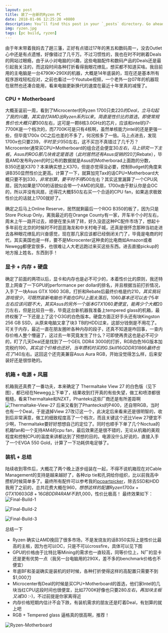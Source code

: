 ```yaml
---
layout: post
title: 装了一台新的Ryzen PC
date: 2018-01-06 12:25:20 +0800
description: You’ll find this post in your `_posts` directory. Go ahead and edit it and re-build the site to see your changes. # Add post description (optional)
img: ryzen.jpg
tags: [pc build, ryzen]
---
```


由于年末带着我妈去了趟三藩，正好有点错过17年的黑五和数码周一，没去Outlet心中还是有点遗憾，好像错过了几千万。不过习惯性的，我也在时不时刷着Deals的网站过眼瘾，由于从小对电脑的兴趣，这些电脑配件和数码产品的Deals还是最引起我关注的，而这段时间各种打折看得我眼花缭乱，想买都不知道买啥。我目前用的主电脑是一台4790K+290X的机器，大概是14年底装的，现在还是基本所有程序游戏轻松应对，之前也看过一个Youtube视频，一个老外一台07年的机器现在居然也还凑合能用，看来电脑更新换代的速度在最近十年里真的减慢了。

### CPU + Motherboard
大概圣诞前一周，看到了Microcenter的Ryzen 1700只卖$220的Deal，立马勾起了我的兴趣，其实自打AMD出Ryzen系列以来，简直是性价比的首选，即使常规售价也大概只要$300左右，这可是一颗8核3.0GHz的芯片，应该和intel的i7-7700K是一个档次的，而7700K可是只有4核啊，虽然单核能力intel的还是更强一些，但毕竟1700x OC之后也差的不多了，何况核多了一倍。马上点进去，发现1700x也只要$239，平时至少$350左右，这不买岂不真错过了几千万？Microcenter通常买CPU+Motherboard的组合还会便宜$30左右，马上研究一下主板，Asus的ROG那几块肯定是首选（此时居然还有Asus促销的$20刀Rebate），毕竟AMD发布Ryzen的时公布的数据就是Asus的Motherborad上面跑的分数，B350还是X370？本来确实想上X370，但是亦觉得没必要，控制Budget的角度来讲B350显然性价比更高。计算了一下，就算加完Tax的话CPU+Motherboard大概只要不到$330，非常划算，要平时不得$500左右？其实这里漏算了一个CPU风扇，因为如果是1700的话貌似会带一个AMD的风扇，1700x由于默认你是会OC的，所以并没有风扇，还得花大概$50左右买一个合适的CPU fan，如果追求极致性价比的话就上1700就好了。

确定之后马上Online Reserve，居然就剩最后一个ROG B350的板了，因为只是Store Pickup Only，离我最近的在Orange County有一家，开车半个小时左右，周末上午一路开过去，顺便在里头转了转，好久没逛这种PC配件市场了，想起十多年前在北京的时候时不时逛逛海龙和中关村电子城，还真是很怀念那种当初走进去各种眼花缭乱的兴奋感觉，现在那几家应该都已经倒闭关门了，毕竟是电商的时代，其实美国也是一样，要不是Microcenter这种卖的比电商如Amazon或者Newegg都便宜很多，也很难让人大老远跑过来买这些东西。进去直接pickup的地方报上姓名，东西到手！

### 显卡 + 内存 + 硬盘
确定了前面的两项以后，显卡和内存也是必不可少的，本着性价比的原则，我还特意上网查了一下GPU的performance per dollar的排名，并且根据当前打折情况，入手了一块Asus GTX 1060 3GB，打折和Rebate后最终价格是约$210，其实我玩游戏很少，可既然装新电脑也不能在GPU上面太落后，1060基本还可以去个5年左右应该问题不大，其实Asus的另外一个版本GTX1060更便宜，能再少个大概$20刀左右，但是比较丑一些，毕竟这台新机器我准备上tempered glass的机箱，最终权衡了一下还是上了这个O3G的白色版本。硬盘方面正好手头还有块Kingston 256 GB SSD，从原来电脑又拿了块3 TB的HDD过来，这部分钱倒是不用花了。可关于内存，最近一直在朋友圈听各种内存的段子，还真不知道是咋回事，一查内存价格人整个懵逼了，这过去一年究竟发生了什么？可即使再贵这也是必不可少的，盯了几天Deal还是找到了一个GEIL DDR4 3000的打折，RGB白色16G版本加完税约$190，其实这个价格也还好，当年攒机时买的G.Skill 16G DDR3 1866最终也花了$140左右。这回这个还完美兼容Asus Aura RGB，开始没觉得怎么样，后来安装好还是很惊艳的。
### 机箱 + 电源 + 风扇
机箱我还真费了一番功夫，本来确定了 Thermaltake View 27 的白色版（见下图），都已经在Newegg上下单了，结果收到打开真的有些失望，做工和喷漆都很粗糙，看来Thermaltake和NZXT，Phanteks这些厂商还是有所差距啊
![Thermaltake-View-27]({{site.baseurl}}/assets/img/thermaltake-view27.jpg)
后来又看到了Phantecks的P400，还自带RGB，当时也有一个Deal，于是退掉View 27改订这一个，此决定后来看来还是很明智的，收到后非常满意，做工的细致程度高了一个档次，而且关键这个还比View 27便宜不少啊，Thermaltake要好好想想自己的定位了。同时也顺手下单了几个Noctua的机箱fan和一个支持AM4的cpu fan，最后效果还是很不错的，无论从机箱的美观程度和控制CPU的温度来讲都达到了预想的目的。电源没什么好说的，直接入手了一个EVGA 550 Gold，计算了一下功耗供电足够了。

### 装机 + 总结
陆续收到零件后，大概花了两个晚上逐步组装在一起，不得不说机箱现在对Cable Management的支持是越来越好了，各种zip tie和孔洞给你组织，比以前我高中攒机时候简单多了。最终所有配件可以参考我的[pcpartpicker](https://pcpartpicker.com/list/VyMPtJ "Snow White Build")，除去SSD和HDD我用了之前的，总共花费大概在$960，想想这样的配置Ryzen 1700x + GTX 1060 3GB + 16GB DDR4 RAM 不到$1,000，性价比极高！
最终效果如下：
![Final-Build-1]({{site.baseurl}}/assets/img/pc-build1.jpg)

![Final-Build-2]({{site.baseurl}}/assets/img/pc-build2.jpg)

![Final-Build-3]({{site.baseurl}}/assets/img/pc-build3.jpg)

总结一下
* Ryzen 确实让AMD挽回了很多市场，不是发烧友的话B350实际上是性价比最高的主板，因为也可以OC，只是不可以crossfire，具体可以见下图
* GPU的价格由于比特比等Mining的需求也一直较高，同等价位上，N厂的显卡还是更有优势一点（我另一台电脑用的290X，差不多的benchmark价格也不便宜）
* 年底BF和圣诞确实是装机的好时候，各种打折使得这样的高配置只需要不到$1,000刀
* Microcenter有Deal的时候是买CPU+Motherboard的首选，他们家Intel的几块当红CPU这段时间也很便宜，比如7700K好像也只要$280左右，再加块主板又减$30 :-)，不过前提是你家离得近
* 内存价格短期内估计不会下跌，有装机需求的朋友还是盯着Deal，有划算的就上吧
* RGB + Tempered glass 逼格真的很高啊，推荐！

![Ryzen-Motherboard]({{site.baseurl}}/assets/img/pc-build4.jpg)
